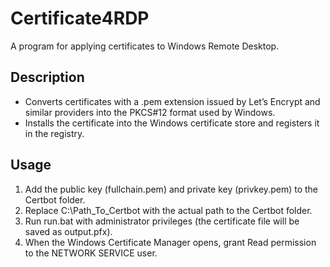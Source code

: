 # Certificate4RDP

A program for applying certificates to Windows Remote Desktop.

## Description
- Converts certificates with a .pem extension issued by Let’s Encrypt and similar providers into the PKCS#12 format used by Windows.
- Installs the certificate into the Windows certificate store and registers it in the registry.

## Usage
1. Add the public key (fullchain.pem) and private key (privkey.pem) to the Certbot folder.
2. Replace C:\Path_To_Certbot with the actual path to the Certbot folder.
3. Run run.bat with administrator privileges (the certificate file will be saved as output.pfx).
4. When the Windows Certificate Manager opens, grant Read permission to the NETWORK SERVICE user.
